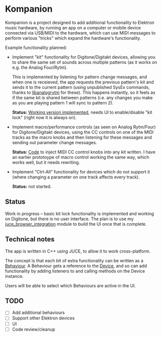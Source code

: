 # Kompanion

Kompanion is a project designed to add additional functionality to Elektron music hardware, by running an app on a computer or mobile device connected via USB/MIDI to the hardware, which can use MIDI messages to perform various "tricks" which expand the hardware's functionality.

Example functionality planned:

- Implement "kit" functionality for Digitone/Digitakt devices, allowing you to share the same set of sounds across multiple patterns (as it works on e.g. the Analog Four/Rytm).

  This is implemented by listening for pattern change messages, and when one is receieved, the app requests the previous pattern's kit and sends it to the current pattern (using unpublished SysEx commands, thanks to [libanalogrytm](https://github.com/bsp2/libanalogrytm) for these). This happens instantly, so it feels as if the same kit is shared between patterns (i.e. any changes you make as you are playing pattern 1 will sync to pattern 2).

  **Status:** [Working version implemented](https://github.com/tomduncalf/kompanion/blob/main/Source/Behaviour/KitLockBehaviour.cpp), needs UI to enable/disable "kit lock" (right now it is always on).

- Implement macro/performance controls (as seen on Analog Rytm/Four) for Digitone/Digitakt devices, using the CC controls on one of the MIDI tracks as the macro knobs and then listening for these messages and sending out parameter change messages.

  **Status:** [Code](https://github.com/tomduncalf/kompanion/blob/main/Source/Sysex/Digitone/Kit.cpp#L11) to inject MIDI CC control knobs into any kit written. I have an earlier prototoype of macro control working the same way, which works well, but it needs rewriting.

- Implement "Ctrl-All" functionality for devices which do not support it (where changing a parameter on one track affects every track).

  **Status:** not started.

## Status

Work in progress – basic kit lock functionality is implemented and working on Digitone, but there is no user interface. The plan is to use my [juce_browser_integration](https://github.com/tomduncalf/juce_browser_integration) module to build the UI once that is complete.

## Technical notes

The app is written in C++ using JUCE, to allow it to work cross-platform.

The concept is that each bit of extra functionality can be written as a [Behaviour](https://github.com/tomduncalf/kompanion/tree/main/Source/Behaviour). A Behaviour gets a reference to the [Device](https://github.com/tomduncalf/kompanion/blob/main/Source/Device/Device.h), and so can add functionality by adding listeners to and calling methods on the Device instance.

Users will be able to select which Behaviours are active in the UI.

## TODO

- [ ] Add additional behaviours
- [ ] Support other Elektron devices
- [ ] UI
- [ ] Code review/cleanup
